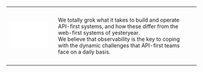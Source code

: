 <table border="0">
<td><div style="padding: 2px">
  <img src="https://github.com/resurfaceio/.github/blob/master/profile/Resurface-logo-stacked-white.png" width="300" />
  </div></td>
    <td> <div style="display: grid;place-items: center;">
  <p style="padding: 10px">
    We totally grok what it takes to build and operate API-first systems, and how these differ from the web-first systems of yesteryear. <br />
    We believe that observability is the key to coping with the dynamic challenges that API-first teams face on a daily basis.
    </p>
  </div></td>
 </tr>
</table>

